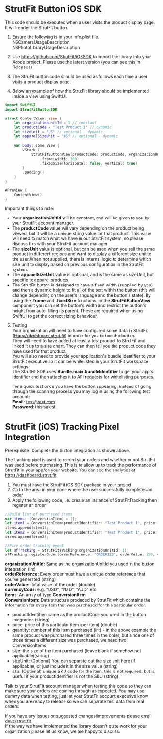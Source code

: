 # StrutFit Button iOS SDK
This code should be executed when a user visits the product display page. It will render the StrutFit button.

1. Ensure the following is in your info.plist file.   
    NSCameraUsageDescription   
    NSPhotoLibraryUsageDescription

2. Use https://github.com/StrutFit/iOSSDK to import the library into your Xcode project. Please use the latest version (you can see this in Releases)
3. The StruFit button code should be used as follows each time a user visits a product display page.  

4. Below an example of how the StrutFit library should be implemented inside a view using SwiftUI.

```swift
import SwiftUI
import StrutFitButtonSDK

struct ContentView: View {
    let organizationUnitId = 1 // constant
    let productCode = "Test Product 1" // dynamic
    let sizeUnit = "US" // optional - dynamic
    let apparelSizeUnit = "US" // optional - dynamic
    
    var body: some View {
        VStack {
            StrutFitButtonView(productCode: productCode, organizationUnitId: organizationUnitId, sizeUnit: sizeUnit, apparelSizeUnit: apparelSizeUnit)
                .frame(width: 300)
                .fixedSize(horizontal: false, vertical: true)
        }
        .padding()
    }
}

#Preview {
    ContentView()
}
```

Important things to note:
* Your **organizationUnitId** will be constant, and will be given to you by your StrutFit account manager.
* The **productCode** value will vary depending on the product being viewed, but it will be a unique string value for that product. This value will need to match what we have in our StrutFit system, so please discuss this with your StrutFit account manager.
* The **sizeUnit** value is optional, but can be used when you sell the same product in different regions and want to display a different size unit to the user.When not supplied, there is internal logic to determine which size unit to display based on previous configuration in the StrutFit system.
* The **apparelSizeUnit** value is optional, and is the same as sizeUnit, but specific to apparel products.
* The StrutFit button is designed to have a fixed width (supplied by you) and then a dynamic height to fit all of the text within the button (this will change depending on the user's language and the button's state). By using the **.frame** and **.fixedSize** functions on the **StrutFitButtonView** component you can set the button's width and restrict the button's height from auto-filling its parent. These are required when using SwiftUI to get the correct sizing behaviour.

5. Testing\
    Your organization will need to have configured some data in StrutFit (https://dashboard.strut.fit) in order for you to test the button.\
    They will need to have added at least a test product to StrutFit and linked it up to a size chart. They can then tell you the product code they have used for that product.\
    You will also need to provide your application's bundle identifier to your StrutFit executive so it can be whitelisted in your StrutFit workspace settings.\
        The StrutFit SDK uses **Bundle.main.bundleIdentifier** to get your app's identifier and then attaches it to API requests for whitelisting purposes.


	For a quick test once you have the button appearing, instead of going through the scanning process you may log in using the following test account:   
	**Email:** test@test.com    
	**Password:** thisisatest    
 
# StrutFit (iOS) Tracking Pixel Integration
Prerequisite: Complete the button integration as shown above.

The tracking pixel is used to record your orders and whether or not StrutFit was used before purchasing. This is to allow us to track the performance of StrutFit in your app/on your website.
You can see the analytics at https://dashboard.strut.fit

1. You must have the StrutFit iOS SDK package in your project
2. Go to the area in your code where the user successfully completes an order
3. Apply the following code, i.e. create an instance of StrutFitTracking then register an order

```swift
//Build list of purchased items
var items: [ConversionItem] = [];
let item1 = ConversionItem(productIdentifier: "Test Product 1", price: 50, quantity: 1, size: "8 US");
items.append(item1);
let item2 = ConversionItem(productIdentifier: "Test Product 1", price: 50, quantity: 2, size: "5", sizeUnit: "US");
items.append(item2);

//Fire order tracking event
let sfTracking = StrutFitTracking(organizationUnitId: 1)
sfTracking.registerOrder(orderReference: "ORDER123", orderValue: 150, currencyCode: "NZD", items: items);
```
**organizationUnitId:** Same as the organizationUnitId you used in the button integration (int)  
**orderReference:** Every order must have a unique order reference that you've generated (string)  
**orderValue:** Total value of the order (double)  
**currencyCode:** e.g. "USD", "NZD", "AUD" etc.  
**items:** An array of type **ConversionItem**\
**ConversionItem:** Data structure produced by StrutFit which contains the information for every item that was purchased for this particular order.  
* productIdentifier: same as the productCode you used in the button integration (string)  
* price: price of this particular item (per item) (double)  
* quantity: number of this item purchased (int) - in the above example the same product was purchased three times in the order, but since one of those times a different size was purchased, we need two ConversionItems  
* size: the size of the item purchased (leave blank if somehow not applicable)(string)	
* sizeUnit: (Optional) You can separate out the size unit here (if applicable), or just include it in the size value (string)    
* sku: (Optional) unique SKU code for the item, this is not required, but is useful if your productIdentifier is not the SKU (string)  

Talk to your StrutFit account manager when testing this code so they can make sure your orders are coming through as expected. You may use dummy data when testing, just let your StrutFit account executive know when you are ready to release so we can separate test data from real orders.

If you have any issues or suggested changes/improvements please email dev@strut.fit.   
If the way we have implemented the library doesn't quite work for your organization please let us know, we are happy to discuss.
